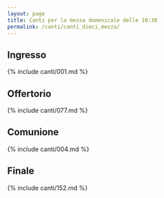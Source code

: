 ```yaml
---
layout: page
title: Canti per la messa domenicale delle 10:30
permalink: /canti/canti_dieci_mezza/
---
```


## Ingresso
{% include canti/001.md %}   

## Offertorio
{% include canti/077.md %}   

## Comunione   
{% include canti/004.md %}   

## Finale
{% include canti/152.md %}   

